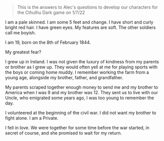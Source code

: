 > This is the answers to Alec's questions to develop our characters for the Cthulhu Dark game on 1/7/22

I am a pale skinned. I am some 5 feet and change. I have short and curly bright red hair. I have green eyes. My features are soft. The other soldiers call me boyish. 

I am 19, born on the 8th of February 1844. 

My greatest fear?

I grew up in Ireland.  I was not given the luxury of kindness from my parents or brother as I grew up. They would often yell at me for playing sports with the boys or coming home muddy. I remember working the farm from a young age, alongside my brother, father, and grandfather.

My parents scraped together enough money to send me and my brother to America when I was 9 and my brother was 12. They sent us to live with our Uncle, who emigrated some years ago, I was too young to remember the day.

I volunteered at the beginning of the civil war. I did not want my brother to fight alone. I am a Private.

I fell in love. We were together for some time before the war started, in secret of course, and she promised to wait for my return. 